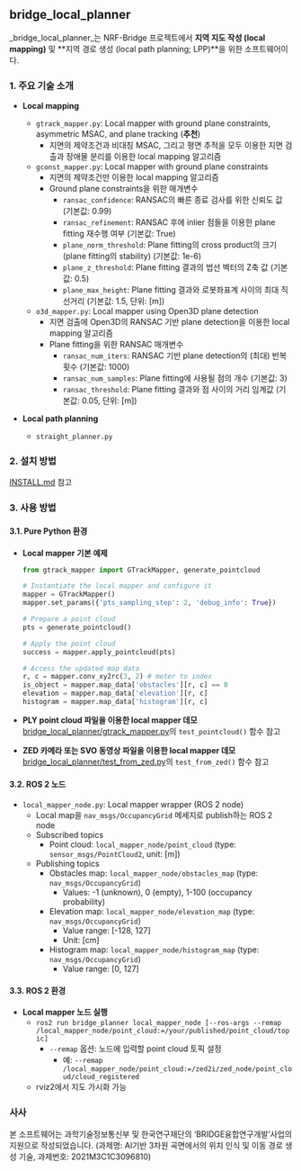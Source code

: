 ## bridge_local_planner

_bridge\_local\_planner_는 NRF-Bridge 프로젝트에서 **지역 지도 작성 (local mapping)** 및 **지역 경로 생성 (local path planning; LPP)**을 위한 소프트웨어이다.



### 1. 주요 기술 소개
* **Local mapping**
  * `gtrack_mapper.py`: Local mapper with ground plane constraints, asymmetric MSAC, and plane tracking (**추천**)
    * 지면의 제약조건과 비대칭 MSAC, 그리고 평면 추적을 모두 이용한 지면 검출과 장애물 분리를 이용한 local mapping 알고리즘
  * `gconst_mapper.py`: Local mapper with ground plane constraints
    * 지면의 제약조건만 이용한 local mapping 알고리즘
    * Ground plane constraints을 위한 매개변수
      * `ransac_confidence`: RANSAC의 빠른 종료 검사를 위한 신뢰도 값 (기본값: 0.99)
      * `ransac_refinement`: RANSAC 후에 inlier 점들을 이용한 plane fitting 재수행 여부 (기본값: True)
      * `plane_norm_threshold`: Plane fitting의 cross product의 크기 (plane fitting의 stability) (기본값: 1e-6)
      * `plane_z_threshold`: Plane fitting 결과의 법선 벡터의 Z축 값 (기본값: 0.5)
      * `plane_max_height`: Plane fitting 결과와 로봇좌표계 사이의 최대 직선거리 (기본값: 1.5, 단위: [m]) 
  * `o3d_mapper.py`: Local mapper using Open3D plane detection
    * 지면 검출에 Open3D의 RANSAC 기반 plane detection을 이용한 local mapping 알고리즘
    * Plane fitting을 위한 RANSAC 매개변수
      * `ransac_num_iters`: RANSAC 기반 plane detection의 (최대) 반복 횟수 (기본값: 1000)
      * `ransac_num_samples`: Plane fitting에 사용될 점의 개수 (기본값: 3)
      * `ransac_threshold`: Plane fitting 결과와 점 사이의 거리 임계값 (기본값: 0.05, 단위: [m])
  
* **Local path planning**
  * `straight_planner.py`



### 2. 설치 방법
[INSTALL.md](INSTALL.md) 참고



### 3. 사용 방법
#### 3.1. Pure Python 환경
* **Local mapper 기본 예제**

  ```python
  from gtrack_mapper import GTrackMapper, generate_pointcloud
  
  # Instantiate the local mapper and configure it
  mapper = GTrackMapper()
  mapper.set_params({'pts_sampling_step': 2, 'debug_info': True})
  
  # Prepare a point cloud
  pts = generate_pointcloud()
  
  # Apply the point cloud
  success = mapper.apply_pointcloud(pts)
  
  # Access the updated map data
  r, c = mapper.conv_xy2rc(3, 2) # meter to index
  is_object = mapper.map_data['obstacles'][r, c] == 0
  elevation = mapper.map_data['elevation'][r, c]
  histogram = mapper.map_data['histogram'][r, c]
  ```
  
* **PLY point cloud 파일을 이용한 local mapper 데모**
  [bridge_local_planner/gtrack_mapper.py](https://github.com/mint-lab/bridge_local_planner/blob/master/bridge_local_planner/test_from_zed.py)의 `test_pointcloud()` 함수 참고

* **ZED 카메라 또는 SVO 동영상 파일을 이용한 local mapper 데모**
  [bridge_local_planner/test_from_zed.py](https://github.com/mint-lab/bridge_local_planner/blob/master/bridge_local_planner/test_from_zed.py)의 `test_from_zed()` 함수 참고



#### 3.2. ROS 2 노드
  * `local_mapper_node.py`: Local mapper wrapper (ROS 2 node)
    * Local map을 `nav_msgs/OccupancyGrid` 메세지로 publish하는 ROS 2 node
    * Subscribed topics
      * Point cloud: `local_mapper_node/point_cloud` (type: `sensor_msgs/PointCloud2`, unit: [m]) 
    * Publishing topics
      * Obstacles map: `local_mapper_node/obstacles_map` (type: `nav_msgs/OccupancyGrid`)
        * Values: -1 (unknown), 0 (empty), 1-100 (occupancy probability)
      * Elevation map: `local_mapper_node/elevation_map` (type: `nav_msgs/OccupancyGrid`)
        * Value range: [-128, 127]
        * Unit: [cm]
      * Histogram map: `local_mapper_node/histogram_map` (type: `nav_msgs/OccupancyGrid`)
        * Value range: [0, 127]



#### 3.3. ROS 2 환경
* **Local mapper 노드 실행**
  * `ros2 run bridge_planner local_mapper_node [--ros-args --remap /local_mapper_node/point_cloud:=/your/published/point_cloud/topic]`
    * `--remap` 옵션:  노드에 입력할 point cloud 토픽 설정
      * 예: `--remap /local_mapper_node/point_cloud:=/zed2i/zed_node/point_cloud/cloud_registered`
  * rviz2에서 지도 가시화 가능



### 사사
본 소프트웨어는 과학기술정보통신부 및 한국연구재단의 ‘BRIDGE융합연구개발’사업의 지원으로 작성되었습니다. (과제명: AI기반 3차원 곡면에서의 위치 인식 및 이동 경로 생성 기술, 과제번호: 2021M3C1C3096810)